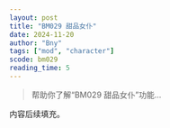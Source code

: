 ```yaml
---
layout: post
title: "BM029 甜品女仆"
date: 2024-11-20
author: "Bny"
tags: ["mod", "character"]
scode: bm029
reading_time: 5
---
```


> 帮助你了解“BM029 甜品女仆”功能...

内容后续填充。
